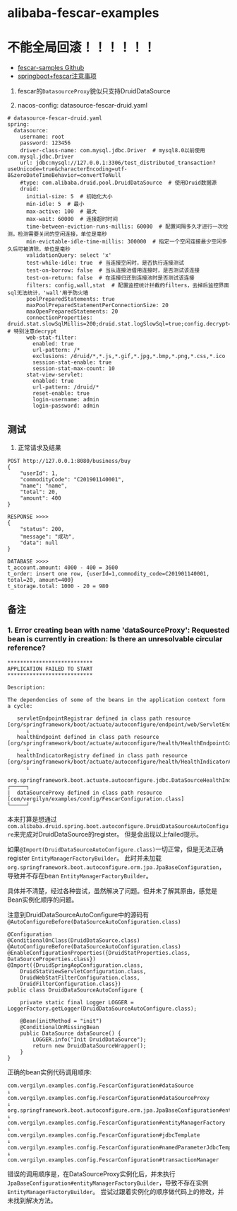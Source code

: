 # alibaba-fescar-examples 
# 不能全局回滚！！！！！！

- [fescar-samples Github]
- [springboot+fescar注意事项](https://segmentfault.com/a/1190000018693315)

1. fescar的`DatasourceProxy`貌似只支持DruidDataSource

2. nacos-config: datasource-fescar-druid.yaml
```
# datasource-fescar-druid.yaml
spring:
  datasource:
    username: root
    password: 123456
    driver-class-name: com.mysql.jdbc.Driver  # mysql8.0以前使用com.mysql.jdbc.Driver
    url: jdbc:mysql://127.0.0.1:3306/test_distributed_transaction?useUnicode=true&characterEncoding=utf-8&zeroDateTimeBehavior=convertToNull
    #type: com.alibaba.druid.pool.DruidDataSource  # 使用Druid数据源
    druid:
      initial-size: 5  # 初始化大小
      min-idle: 5  # 最小
      max-active: 100  # 最大
      max-wait: 60000  # 连接超时时间
      time-between-eviction-runs-millis: 60000  # 配置间隔多久才进行一次检测，检测需要关闭的空闲连接，单位是毫秒
      min-evictable-idle-time-millis: 300000  # 指定一个空闲连接最少空闲多久后可被清除，单位是毫秒
      validationQuery: select 'x'
      test-while-idle: true  # 当连接空闲时，是否执行连接测试
      test-on-borrow: false  # 当从连接池借用连接时，是否测试该连接
      test-on-return: false  # 在连接归还到连接池时是否测试该连接
      filters: config,wall,stat  # 配置监控统计拦截的filters，去掉后监控界面sql无法统计，'wall'用于防火墙
      poolPreparedStatements: true
      maxPoolPreparedStatementPerConnectionSize: 20
      maxOpenPreparedStatements: 20
      connectionProperties: druid.stat.slowSqlMillis=200;druid.stat.logSlowSql=true;config.decrypt=false # 特别注意decrypt
      web-stat-filter:
        enabled: true
        url-pattern: /*
        exclusions: /druid/*,*.js,*.gif,*.jpg,*.bmp,*.png,*.css,*.ico
        session-stat-enable: true
        session-stat-max-count: 10
      stat-view-servlet:
        enabled: true
        url-pattern: /druid/*
        reset-enable: true
        login-username: admin
        login-password: admin
```

## 测试

1. 正常请求及结果
```
POST http://127.0.0.1:8080/business/buy
{
	"userId": 1,
	"commodityCode": "C201901140001",
	"name": "name",
	"total": 20,
	"amount": 400
}

RESPONSE >>>>
{
    "status": 200,
    "message": "成功",
    "data": null
}

DATABASE >>>>
t_account.amount: 4000 - 400 = 3600
t_order: insert one row, {userId=1,commodity_code=C201901140001, total=20, amount=400}
t_storage.total: 1000 - 20 = 980
```


## 备注
### 1. Error creating bean with name 'dataSourceProxy': Requested bean is currently in creation: Is there an unresolvable circular reference?
```
***************************
APPLICATION FAILED TO START
***************************

Description:

The dependencies of some of the beans in the application context form a cycle:

   servletEndpointRegistrar defined in class path resource [org/springframework/boot/actuate/autoconfigure/endpoint/web/ServletEndpointManagementContextConfiguration$WebMvcServletEndpointManagementContextConfiguration.class]
      ↓
   healthEndpoint defined in class path resource [org/springframework/boot/actuate/autoconfigure/health/HealthEndpointConfiguration.class]
      ↓
   healthIndicatorRegistry defined in class path resource [org/springframework/boot/actuate/autoconfigure/health/HealthIndicatorAutoConfiguration.class]
      ↓
   org.springframework.boot.actuate.autoconfigure.jdbc.DataSourceHealthIndicatorAutoConfiguration
┌─────┐
|  dataSourceProxy defined in class path resource [com/vergilyn/examples/config/FescarConfiguration.class]
└─────┘
```

本来打算是想通过`com.alibaba.druid.spring.boot.autoconfigure.DruidDataSourceAutoConfigure`来完成对DruidDataSource的register。
但是会出现以上failed提示。

如果`@Import(DruidDataSourceAutoConfigure.class)`一切正常，但是无法正确register `EntityManagerFactoryBuilder`。
此时并未加载`org.springframework.boot.autoconfigure.orm.jpa.JpaBaseConfiguration`，导致并不存在bean `EntityManagerFactoryBuilder`。

具体并不清楚，经过各种尝试，虽然解决了问题。但并未了解其原由，感觉是Bean实例化顺序的问题。

注意到DruidDataSourceAutoConfigure中的源码有`@AutoConfigureBefore(DataSourceAutoConfiguration.class)`
```
@Configuration
@ConditionalOnClass(DruidDataSource.class)
@AutoConfigureBefore(DataSourceAutoConfiguration.class)
@EnableConfigurationProperties({DruidStatProperties.class, DataSourceProperties.class})
@Import({DruidSpringAopConfiguration.class,
    DruidStatViewServletConfiguration.class,
    DruidWebStatFilterConfiguration.class,
    DruidFilterConfiguration.class})
public class DruidDataSourceAutoConfigure {

    private static final Logger LOGGER = LoggerFactory.getLogger(DruidDataSourceAutoConfigure.class);

    @Bean(initMethod = "init")
    @ConditionalOnMissingBean
    public DataSource dataSource() {
        LOGGER.info("Init DruidDataSource");
        return new DruidDataSourceWrapper();
    }
}
```


正确的bean实例代码调用顺序: 
```
com.vergilyn.examples.config.FescarConfiguration#dataSource
↓
com.vergilyn.examples.config.FescarConfiguration#dataSourceProxy
↓
org.springframework.boot.autoconfigure.orm.jpa.JpaBaseConfiguration#entityManagerFactoryBuilder
↓
com.vergilyn.examples.config.FescarConfiguration#entityManagerFactory
↓
com.vergilyn.examples.config.FescarConfiguration#jdbcTemplate
↓
com.vergilyn.examples.config.FescarConfiguration#namedParameterJdbcTemplate
↓
com.vergilyn.examples.config.FescarConfiguration#transactionManager
```

错误的调用顺序是，在DataSourceProxy实例化后，并未执行`JpaBaseConfiguration#entityManagerFactoryBuilder`，导致不存在实例`EntityManagerFactoryBuilder`。
尝试过跟着实例化的顺序做代码上的修改，并未找到解决方法。


[fescar-samples Github]: https://github.com/fescar-group/fescar-samples